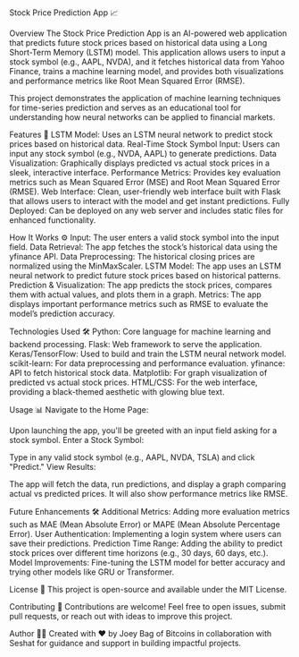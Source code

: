 Stock Price Prediction App 📈

Overview
The Stock Price Prediction App is an AI-powered web application that predicts future stock prices based on historical data using a Long Short-Term Memory (LSTM) model. This application allows users to input a stock symbol (e.g., AAPL, NVDA), and it fetches historical data from Yahoo Finance, trains a machine learning model, and provides both visualizations and performance metrics like Root Mean Squared Error (RMSE).

This project demonstrates the application of machine learning techniques for time-series prediction and serves as an educational tool for understanding how neural networks can be applied to financial markets.

Features 🚀
LSTM Model: Uses an LSTM neural network to predict stock prices based on historical data.
Real-Time Stock Symbol Input: Users can input any stock symbol (e.g., NVDA, AAPL) to generate predictions.
Data Visualization: Graphically displays predicted vs actual stock prices in a sleek, interactive interface.
Performance Metrics: Provides key evaluation metrics such as Mean Squared Error (MSE) and Root Mean Squared Error (RMSE).
Web Interface: Clean, user-friendly web interface built with Flask that allows users to interact with the model and get instant predictions.
Fully Deployed: Can be deployed on any web server and includes static files for enhanced functionality.

How It Works ⚙️
Input: The user enters a valid stock symbol into the input field.
Data Retrieval: The app fetches the stock’s historical data using the yfinance API.
Data Preprocessing: The historical closing prices are normalized using the MinMaxScaler.
LSTM Model: The app uses an LSTM neural network to predict future stock prices based on historical patterns.
Prediction & Visualization: The app predicts the stock prices, compares them with actual values, and plots them in a graph.
Metrics: The app displays important performance metrics such as RMSE to evaluate the model’s prediction accuracy.

Technologies Used 🛠️
Python: Core language for machine learning and backend processing.
Flask: Web framework to serve the application.
Keras/TensorFlow: Used to build and train the LSTM neural network model.
scikit-learn: For data preprocessing and performance evaluation.
yfinance: API to fetch historical stock data.
Matplotlib: For graph visualization of predicted vs actual stock prices.
HTML/CSS: For the web interface, providing a black-themed aesthetic with glowing blue text.

Usage 📊
Navigate to the Home Page:

Upon launching the app, you'll be greeted with an input field asking for a stock symbol.
Enter a Stock Symbol:

Type in any valid stock symbol (e.g., AAPL, NVDA, TSLA) and click "Predict."
View Results:

The app will fetch the data, run predictions, and display a graph comparing actual vs predicted prices. It will also show performance metrics like RMSE.

Future Enhancements 🛠️
Additional Metrics: Adding more evaluation metrics such as MAE (Mean Absolute Error) or MAPE (Mean Absolute Percentage Error).
User Authentication: Implementing a login system where users can save their predictions.
Prediction Time Range: Adding the ability to predict stock prices over different time horizons (e.g., 30 days, 60 days, etc.).
Model Improvements: Fine-tuning the LSTM model for better accuracy and trying other models like GRU or Transformer.

License 📄
This project is open-source and available under the MIT License.

Contributing 🤝
Contributions are welcome! Feel free to open issues, submit pull requests, or reach out with ideas to improve this project.

Author 🧑‍💻
Created with ❤️ by Joey Bag of Bitcoins in collaboration with Seshat for guidance and support in building impactful projects.

